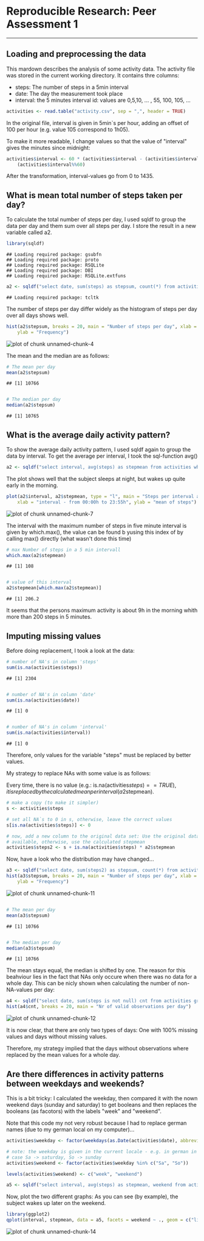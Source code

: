 
# Reproducible Research: Peer Assessment 1
------------------------------------------

## Loading and preprocessing the data

This mardown describes the analysis of some activity data. The activity file was stored in the current working directory. It contains thre columns: 

- steps: The number of steps in a 5min interval
- date: The day the measurement took place
- interval: the 5 minutes interval id: values are 0,5,10, ... , 55, 100, 105, ... 



```r
activities <- read.table("activity.csv", sep = ",", header = TRUE)
```


In the original file, interval is given in 5min`s per hour, adding an offset of 100 per hour (e.g. value 105 correspond to 1h05).

To make it more readable, I change values so that the value of "interval" gives the minutes since midnight: 


```r
activities$interval <- 60 * (activities$interval - (activities$interval%%100))/100 + 
    (activities$interval%%60)
```


After the transformation, interval-values go from 0 to 1435.

## What is mean total number of steps taken per day?

To calculate the total number of steps per day, I used sqldf to group the data per day and them sum over all steps per day. I store the result in a new variable called a2.



```r
library(sqldf)
```

```
## Loading required package: gsubfn
## Loading required package: proto
## Loading required package: RSQLite
## Loading required package: DBI
## Loading required package: RSQLite.extfuns
```

```r
a2 <- sqldf("select date, sum(steps) as stepsum, count(*) from activities where steps is not null group by date")
```

```
## Loading required package: tcltk
```


The number of steps per day differ widely as the histogram of steps per day over all days shows well.


```r
hist(a2$stepsum, breaks = 20, main = "Number of steps per day", xlab = "nr of steps", 
    ylab = "Frequency")
```

![plot of chunk unnamed-chunk-4](figure/unnamed-chunk-4.png) 


The mean and the median are as follows:


```r
# The mean per day
mean(a2$stepsum)
```

```
## [1] 10766
```

```r

# The median per day
median(a2$stepsum)
```

```
## [1] 10765
```



## What is the average daily activity pattern?

To show the average daily activity pattern, I used sqldf again to group the data by interval. To get the average per interval, I took the sql-function avg()


```r
a2 <- sqldf("select interval, avg(steps) as stepmean from activities where steps is not null group by interval")
```


The plot shows well that the subject sleeps at night, but wakes up quite early in the morning. 


```r
plot(a2$interval, a2$stepmean, type = "l", main = "Steps per interval and day (means)", 
    xlab = "interval - from 00:00h to 23:55h", ylab = "mean of steps")
```

![plot of chunk unnamed-chunk-7](figure/unnamed-chunk-7.png) 


The interval with the maximum number of steps in five minute interval is given by which.max(), the value can be found b yusing this index of by calling max() directly (what wasn't done this time)


```r
# max Number of steps in a 5 min intervall
which.max(a2$stepmean)
```

```
## [1] 108
```

```r

# value of this interval
a2$stepmean[which.max(a2$stepmean)]
```

```
## [1] 206.2
```


It seems that the persons maximum activity is about 9h in the morning whith more than 200 steps in 5 minutes.

## Imputing missing values

Before doing replacement, I took a look at the data: 


```r
# number of NA's in column 'steps'
sum(is.na(activities$steps))
```

```
## [1] 2304
```

```r

# number of NA's in column 'date'
sum(is.na(activities$date))
```

```
## [1] 0
```

```r

# number of NA's in column 'interval'
sum(is.na(activities$interval))
```

```
## [1] 0
```


Therefore, only values for the variable "steps" must be replaced by better values. 

My strategy to replace NAs with some value is as follows: 

Every time, there is no value (e.g.: is.na(activities$steps)==TRUE), it is replaced by the calculated mean per interval (a2$stepmean).


```r
# make a copy (to make it simpler)
s <- activities$steps

# set all NA`s to 0 in s, otherwise, leave the correct values
s[is.na(activities$steps)] <- 0

# now, add a new column to the original data set: Use the original data if
# available, otherwise, use the calculated stepmean
activities$steps2 <- s + is.na(activities$steps) * a2$stepmean
```


Now, have a look who the distribution may have changed...


```r
a3 <- sqldf("select date, sum(steps2) as stepsum, count(*) from activities where steps2 is not null group by date")
hist(a3$stepsum, breaks = 20, main = "Number of steps per day", xlab = "nr of steps", 
    ylab = "Frequency")
```

![plot of chunk unnamed-chunk-11](figure/unnamed-chunk-11.png) 

```r

# The mean per day
mean(a3$stepsum)
```

```
## [1] 10766
```

```r

# The median per day
median(a3$stepsum)
```

```
## [1] 10766
```



The mean stays equal, the median is shifted by one. The reason for this beahviour lies in the fact that NAs only occure when there was no data for a whole day. This can be nicly shown when calculating the number of non-NA-values per day: 



```r
a4 <- sqldf("select date, sum(steps is not null) cnt from activities group by date")
hist(a4$cnt, breaks = 20, main = "Nr of valid observations per day")
```

![plot of chunk unnamed-chunk-12](figure/unnamed-chunk-12.png) 


It is now clear, that there are only two types of days: One with 100% missing values and days without missing values. 

Therefore, my strategy implied that the days without observations where replaced by the mean values for a whole day. 

## Are there differences in activity patterns between weekdays and weekends?

This is a bit tricky: I calculated the weekday, then compared it with the nown weekend days (sunday and saturday) to get booleans and then replaces the booleans (as facotors) with the labels "week" and "weekend". 

Note that this code my not very robust because I had to replace german names (due to my german local on my computer)...


```r
activities$weekday <- factor(weekdays(as.Date(activities$date), abbreviate = TRUE))

# note: the weekday is given in the current locale - e.g. in german in my
# case Sa -> saturday, So -> sunday
activities$weekend <- factor(activities$weekday %in% c("Sa", "So"))

levels(activities$weekend) <- c("week", "weekend")

a5 <- sqldf("select interval, avg(steps) as stepmean, weekend from activities group by weekend, interval")
```


Now, plot the two different graphs: As you can see (by example), the subject wakes up later on the weekend. 


```r
library(ggplot2)
qplot(interval, stepmean, data = a5, facets = weekend ~ ., geom = c("line"))
```

![plot of chunk unnamed-chunk-14](figure/unnamed-chunk-14.png) 


